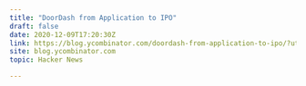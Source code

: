 ```yaml
---
title: "DoorDash from Application to IPO"
draft: false
date: 2020-12-09T17:20:30Z
link: https://blog.ycombinator.com/doordash-from-application-to-ipo/?utm_medium=RSS&utm_source=hune
site: blog.ycombinator.com
topic: Hacker News  

---
```

